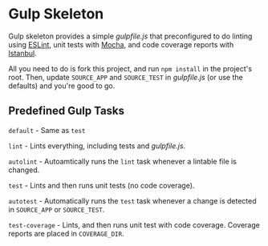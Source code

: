# Gulp Skeleton
  Gulp skeleton provides a simple *gulpfile.js* that preconfigured to do linting using [ESLint](http://eslint.org/), unit tests with [Mocha](http://mochajs.org/), and code coverage reports with [Istanbul](https://github.com/gotwarlost/istanbul).
  
All you need to do is fork this project, and run `npm install` in the project's root.  Then, update `SOURCE_APP` and `SOURCE_TEST` in *gulpfile.js* (or use the defaults) and you're good to go.

## Predefined Gulp Tasks

`default` - Same as `test`

`lint` - Lints everything, including tests and *gulpfile.js*.

`autolint` - Autoamtically runs the `lint` task whenever a lintable file is changed.

`test` - Lints and then runs unit tests (no code coverage).

`autotest` - Automatically runs the `test` task whenever a change is detected in `SOURCE_APP` or `SOURCE_TEST`.

`test-coverage` - Lints, and then runs unit test with code coverage.  Coverage reports are placed in `COVERAGE_DIR`.